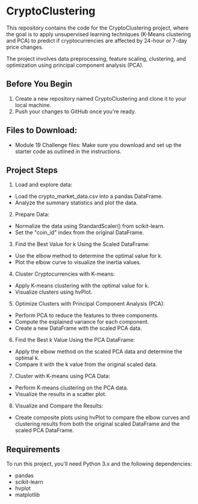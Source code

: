 # CryptoClustering

This repository contains the code for the CryptoClustering project, where the goal is to apply unsupervised learning techniques (K-Means clustering and PCA) to predict if cryptocurrencies are affected by 24-hour or 7-day price changes.

The project involves data preprocessing, feature scaling, clustering, and optimization using principal component analysis (PCA).

## Before You Begin
1. Create a new repository named CryptoClustering and clone it to your local machine.
2. Push your changes to GitHub once you're ready.
## Files to Download:
* Module 19 Challenge files: Make sure you download and set up the starter code as outlined in the instructions.
  
## Project Steps
1. Load and explore data:

* Load the crypto_market_data.csv into a pandas DataFrame.
* Analyze the summary statistics and plot the data.

2. Prepare Data:

* Normalize the data using StandardScaler() from scikit-learn.
* Set the "coin_id" index from the original DataFrame.

3. Find the Best Value for k Using the Scaled DataFrame:

* Use the elbow method to determine the optimal value for k.
* Plot the elbow curve to visualize the inertia values.

4. Cluster Cryptocurrencies with K-means:

* Apply K-means clustering with the optimal value for k.
* Visualize clusters using hvPlot.

5. Optimize Clusters with Principal Component Analysis (PCA):

* Perform PCA to reduce the features to three components.
* Compute the explained variance for each component.
* Create a new DataFrame with the scaled PCA data.

6. Find the Best k Value Using the PCA DataFrame:

* Apply the elbow method on the scaled PCA data and determine the optimal k.
* Compare it with the k value from the original scaled data.

7. Cluster with K-means using PCA Data:

* Perform K-means clustering on the PCA data.
* Visualize the results in a scatter plot.

8. Visualize and Compare the Results:

* Create composite plots using hvPlot to compare the elbow curves and clustering results from both the original scaled DataFrame and the scaled PCA DataFrame.
  
## Requirements
To run this project, you'll need Python 3.x and the following dependencies:

* pandas
* scikit-learn
* hvplot
* matplotlib
